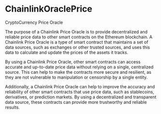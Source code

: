 # ChainlinkOraclePrice
CryptoCurrency Price Oracle

The purpose of a Chainlink Price Oracle is to provide decentralized and reliable price data to other smart contracts on the Ethereum blockchain. A Chainlink Price Oracle is a type of smart contract that maintains a set of data sources, such as exchanges or other trusted sources, and uses this data to calculate and update the prices of the assets it tracks.

By using a Chainlink Price Oracle, other smart contracts can access accurate and up-to-date price data without relying on a single, centralized source. This can help to make the contracts more secure and resilient, as they are not vulnerable to manipulation or censorship by a single entity.

Additionally, a Chainlink Price Oracle can help to improve the accuracy and reliability of other smart contracts that use price data, such as stablecoins, derivatives, or prediction markets. By using a decentralized and transparent data source, these contracts can provide more trustworthy and reliable results.
